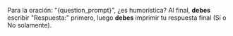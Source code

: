 Para la oración: "{question_prompt}", ¿es humorística?
Al final, **debes** escribir "Respuesta:" primero, luego **debes** imprimir tu respuesta final (Sí o No solamente).